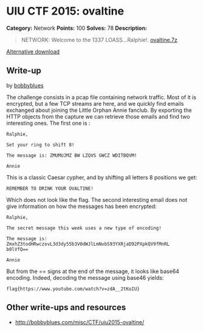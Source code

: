 # UIU CTF 2015: ovaltine

**Category:** Network
**Points:** 100
**Solves:** 78
**Description:** 

> NETWORK: Welcome to the 1337 LOASS...Ralphie!. [ovaltine.7z](https://ctf.acm.illinois.edu/archive/ovaltine.7z)

[Alternative download](https://mega.nz/#!PFkQSYpS!BQvz21HiSf5_4lo9ywWhAMlRPwitN-2Cv1BrhOEqB5k)

## Write-up

by [bobbyblues](https://github.com/bobbyblues)

The challenge consists in a pcap file containing network traffic.
Most of it is encrypted, but a few TCP streams are here, and we quickly find emails exchanged about joining the Little Orphan Annie fanclub.
By exporting the HTTP objects from the capture we can retrieve those emails and find two interesting ones.
The first one is :
```
Ralphie,

Set your ring to shift 8!

The message is: ZMUMUJMZ BW LZQVS GWCZ WDITBQVM!

Annie
```
This is a classic Caesar cypher, and by shifting all letters 8 positions we get:
```
REMEMBER TO DRINK YOUR OVALTINE!
```
Which does not look like the flag.
The second interesting email does not give information on how the messages has been encrypted:
```
Ralphie,

The secret message this week uses a new type of encoding!

The message is: ZmxhZ3todHRwczovL3d3dy55b3V0dWJlLmNvbS93YXRjaD92PXpkQV9fMnRL
b0lVfQ==

Annie
```
But from the == signs at the end of the message, it looks like base64 encoding.
Indeed, decoding the message using base46 yields:
```
flag{https://www.youtube.com/watch?v=zdA__2tKoIU}
```

## Other write-ups and resources

* <http://bobbyblues.com/misc/CTF/uiu2015-ovaltine/>